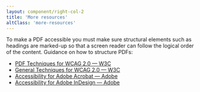 ```yaml
---
layout: component/right-col-2
title: 'More resources'
altClass: 'more-resources'
---
```


To make a PDF accessible you must make sure structural elements such as headings are marked-up so that a screen reader can follow the logical order of the content. Guidance on how to structure PDFs:

- [PDF Techniques for WCAG 2.0 — W3C](#)
- [General Techniques for WCAG 2.0 — W3C](#)
- [Accessibility for Adobe Acrobat — Adobe](#)
- [Accessibility for Adobe InDesign — Adobe](#)
